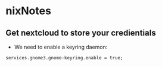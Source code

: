 # nixNotes

## Get nextcloud to store your credientials
- We need to enable a keyring daemon:

`services.gnome3.gnome-keyring.enable = true;`
